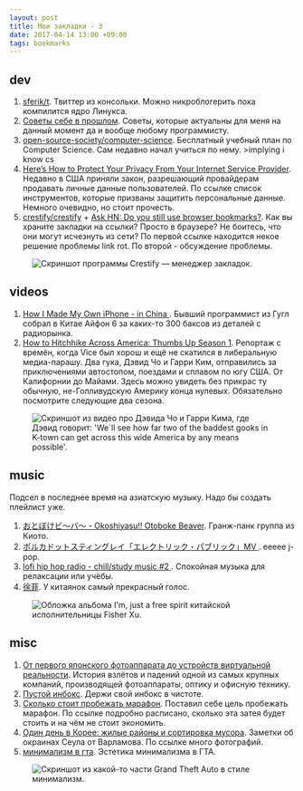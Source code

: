 ```yaml
---
layout: post
title: Мои закладки - 3
date: 2017-04-14 13:00 +09:00
tags: bookmarks
---
```


## dev

1. [sferik/t](https://github.com/sferik/t). Твиттер из консольки. Можно никроблогерить пока компилится ядро Линукса.
2. [Советы себе в прошлом](https://habrahabr.ru/post/139757/). Советы, которые актуальны для меня на данный момент да и вообще любому программисту.
3. [open-source-society/computer-science](https://github.com/open-source-society/computer-science). Бесплатный учебный план по Computer Science. Сам недавно начал учиться по нему. >implying i know cs
4. [Here’s How to Protect Your Privacy From Your Internet Service Provider](https://www.eff.org/deeplinks/2017/04/heres-how-protect-your-privacy-your-internet-service-provider). Недавно в США приняли закон, разрешающий провайдерам продавать личные данные пользователей. По ссылке список инструментов, которые призваны защитить персональные данные. Немного очевидно, но стоит прочесть.
5. [crestify/crestify](https://github.com/crestify/crestify) + [Ask HN: Do you still use browser bookmarks?](https://news.ycombinator.com/item?id=14064096). Как вы храните закладки на ссылки? Просто в браузере? Не боитесь, что они могут исчезнуть из сети? По первой ссылке находится некое решение проблемы link rot. По второй - обсуждение проблемы.

<figure><img src="/images/links-3/crestify.png" alt="Скриншот программы Crestify — менеджер закладок."></figure>

## videos

1. [How I Made My Own iPhone - in China ](https://www.youtube.com/watch?v=leFuF-zoVzA). Бывший программист из Гугл собрал в Китае Айфон 6 за каких-то 300 баксов из деталей с радиорынка.
2. [How to Hitchhike Across America: Thumbs Up Season 1](https://www.youtube.com/watch?v=QO3-AAVTeDA). Репортаж с времён, когда Vice был хорош и ещё не скатился в либеральную медиа-парашу. Два гука, Дэвид Чо и Гарри Ким, отправились за приключениями автостопом, поездами и сплавом по югу США. От Калифорнии до Майами. Здесь можно увидеть без прикрас ту обычную, не-Голливудскую Америку конца нулевых. Обязательно посмотрите следующие два сезона.

<figure><img src="/images/links-3/gooks.png" alt="Скриншот из видео про Дэвида Чо и Гарри Кима, где Дэвид говорит: 'We`ll see how far two of the baddest gooks in K-town can get across this wide America by any means possible'."></figure>

## music

Подсел в последнее время на азиатскую музыку. Надо бы создать плейлист уже.

1. [おとぼけビ～バ～ - Okoshiyasu!! Otoboke Beaver](https://vk.com/wall-51400731_1880). Гранж-панк группа из Киото.
2. [ポルカドットスティングレイ「エレクトリック・パブリック」MV ](https://www.youtube.com/watch?v=S5st_BGFpLI). еееее j-pop.
3. [lofi hip hop radio - chill/study music #2 ](https://www.youtube.com/watch?v=jpRdxUMez_0). Спокойная музыка для релаксации или учёбы.
4. [徐菲](https://vk.com/wall-126458104_108). У китаянок самый прекрасный голос.

<figure><img src="/images/links-3/fisher_xu.jpg" alt="Обложка альбома I'm, just a free spirit китайской исполнительницы Fisher Xu."></figure>

## misc

1. [От первого японского фотоаппарата до устройств виртуальной реальности](https://vc.ru/p/canon-story). История взлётов и падений одной из самых крупных компаний, производящей фотоаппараты, оптику и офисную технику.
2. [Пустой инбокс](https://rakh.im/inbox/). Держи свой инбокс в чистоте.
3. [Сколько стоит пробежать марафон](https://journal.tinkoff.ru/marathon/). Поставил себе цель пробежать марафон. По ссылке подробно расписано, сколько эта затея будет стоить и на чём не стоит экономить.
4. [Один день в Корее: жилые районы и сортировка мусора](http://varlamov.ru/2284882.html). Заметки об окраинах Сеула от Варламова. По ссылке много фотографий.
5. [минимализм в гта](https://vk.com/public137068306). Эстетика минимализма в ГТА.

<figure><img src="/images/links-3/gta.jpg" alt="Скриншот из какой-то части Grand Theft Auto в стиле минимализм."></figure>
